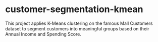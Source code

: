 # customer-segmentation-kmean
This project applies K-Means clustering on the famous Mall Customers dataset to segment customers into meaningful groups based on their Annual Income and Spending Score.
